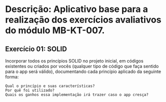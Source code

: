 # Descrição: Aplicativo base para a realização dos exercícios avaliativos do módulo MB-KT-007.

## Exercício 01: SOLID

Incorporar todos os princípios SOLID no projeto inicial, em códigos existentes ou criados por vocês (qualquer tipo de código que faça sentido para o app será válido), documentando cada princípio aplicado da seguinte forma:

    Qual o princípio e suas características?
    Por quê foi utilizado?
    Quais os ganhos essa implementação irá trazer caso o app cresça?

